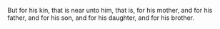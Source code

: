 But for his kin, that is near unto him, that is, for his mother, and for his father, and for his son, and for his daughter, and for his brother.
